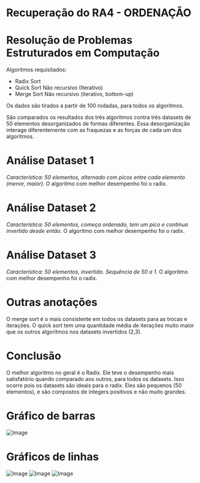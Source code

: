 # Recuperação do RA4 - ORDENAÇÃO
# Resolução de Problemas Estruturados em Computação

Algoritmos requisitados:
- Radix Sort
- Quick Sort Não recursivo (Iterativo)
- Merge Sort Não recursivo (iterativo, bottom-up)

Os dados são tirados a partir de 100 rodadas, para todos os algoritmos.

São comparados os resultados dos três algoritmos contra três datasets de 50 elementos desorganizados de formas diferentes.
Essa desorganização interage diferentemente com as fraquezas e as forças de cada um dos algoritmos.

# Análise Dataset 1
_Característica: 50 elementos, alternado com picos entre cada elemento (menor, maior)._
O algoritmo com melhor desempenho foi o radix.

# Análise Dataset 2
_Característica: 50 elementos, começa ordenado, tem um pico e continua invertido desde então._
O algoritmo com melhor desempenho foi o radix.

# Análise Dataset 3
_Característica: 50 elementos, invertido. Sequência de 50 a 1._
O algoritmo com melhor desempenho foi o radix.

# Outras anotações
O merge sort é o mais consistente em todos os datasets para as trocas e iterações.
O quick sort tem uma quantidade média de iterações muito maior que os outros algoritmos nos datasets invertidos (2,3).

# Conclusão
O melhor algoritmo no geral é o Radix. Ele teve o desempenho mais satisfatório quando comparado aos outros, para todos os datasets. Isso ocorre pois os datasets são ideais para o radix. Eles são pequenos (50 elementos), e são compostos de integers positivos e não muito grandes.

# Gráfico de barras

![Image](https://github.com/user-attachments/assets/a5501ac9-3ee0-4bca-a5d3-00c2fe822204)

# Gráficos de linhas

![Image](https://github.com/user-attachments/assets/7364989a-9525-4c82-8298-7391357536db)
![Image](https://github.com/user-attachments/assets/44d4fec7-14dc-4e77-8f25-6ab42c2b2f68)
![Image](https://github.com/user-attachments/assets/ed233626-485c-49a1-a313-a862c3d3f2e3)
